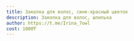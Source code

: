 ```yaml
---
title: Заколка для волос, сине-красный цветок
description: Заколка для волос, шпилька
author: https://t.me/Irina_7owl
cost: 1000₸
---
```

